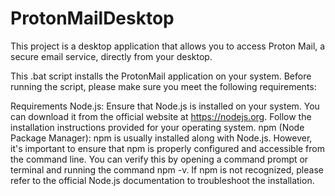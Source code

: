 # ProtonMailDesktop
This project is a desktop application that allows you to access Proton Mail, a secure email service, directly from your desktop.


This .bat script installs the ProtonMail application on your system. Before running the script, please make sure you meet the following requirements:

Requirements
Node.js: Ensure that Node.js is installed on your system. You can download it from the official website at https://nodejs.org. Follow the installation instructions provided for your operating system.
npm (Node Package Manager): npm is usually installed along with Node.js. However, it's important to ensure that npm is properly configured and accessible from the command line. You can verify this by opening a command prompt or terminal and running the command npm -v. If npm is not recognized, please refer to the official Node.js documentation to troubleshoot the installation.
